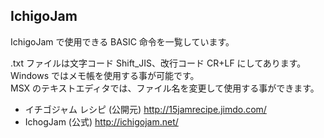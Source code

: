 ## IchigoJam

IchigoJam で使用できる BASIC 命令を一覧しています。

.txt ファイルは文字コード Shift_JIS、改行コード CR+LF にしてあります。<br />
Windows ではメモ帳を使用する事が可能です。<br />
MSX のテキストエディタでは、ファイル名を変更して使用する事ができます。

* イチゴジャム レシピ (公開元) http://15jamrecipe.jimdo.com/
* IchogJam (公式) http://ichigojam.net/